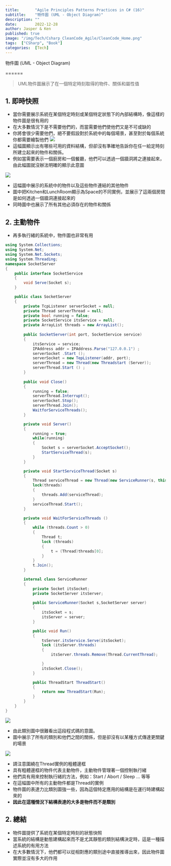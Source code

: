 ```yaml
---
title:       "Agile Principles Patterns Practices in C# (16)"
subtitle:    "物件圖 (UML - Object Diagram)"
description: ""
date:        2022-12-28
author: Jasper & Ken
published: true
image: "/img/Tech/Csharp_CleanCode_Agile/CleanCode_Home.png"
tags:  ["CSharp", "Book"]
categories:  [Tech]
---
```


物件圖 (UML - Object Diagram)

======
> UML物件圖展示了在一個特定時刻取得的物件、關係和屬性值

## 1. 即時快照

* 當你需要展示系統在某個特定時刻或某個特定狀態下的內部結構時，像這樣的物件圖是很有用的
* 在大多數情況下是不需要他們的，而當需要他們使他們又是不可或缺的
* 你將會很少需要他們，絕不要假設對於系統中的每個場景，甚至對於每個系統你都需要繪製他們
![](/img/Tech/Csharp_CleanCode_Agile/Chapter16_ObjectDiagram/16_1.png)
* 這幅圖顯示出有哪些可用的資料結構，但卻沒有準確地告訴你在任一給定時刻所建立起來的物件和關係。
* 例如當需要表示一個廚房和一個餐廳，他們可以透過一個牆洞將之連接起來，由此幅圖就沒辦法明確的顯示此意圖

![](/img/Tech/Csharp_CleanCode_Agile/Chapter16_ObjectDiagram/16_2.png)
* 這幅圖中展示的系統中的物件以及這些物件連結的其他物件
* 圖中把Kitchen和LunchRoom顯示為Space的不同實例，並展示了這兩個房間是如何透過一個牆洞連接起來的
* 同時圖中也展示了所有其他必須存在的物件和關係

## 2. 主動物件

* 再多執行緒的系統中，物件圖也非常有用


```csharp
using System.Collections;
using System.Net;
using System.Net.Sockets;
using System.Threading;
namespace SocketServer
{
    public interface SocketService
    {
        void Serve(Socket s);
    }

    public class SocketServer
    {    
        private TcpListener serverSocket = null;
        private Thread serverThread = null;
        private bool running = false;
        private SocketService itsService = null;
        private ArrayList threads = new ArrayList();
        
        public SocketServer(int port, SocketService service)
        {
            itsService = service;
            IPAddress addr = IPAddress.Parse("127.0.0.1") ;
            serverSocket .Start ();
            serverSocket = new TepListener(addr, port);
            serverThread = new Thread(new Threadstart (Server));
            serverThread.Start () ;
        }       
        
        public void Close()
        {
            running = false;
            serverThread.Interrupt();
            serverSocket.Stop();
            serverThread.Join();
            WaitforServiceThreads();
        }

        private void Server()
        {
            running = true;
            while(running)
            {
                Socket s = serverSocket.AcceptSocket();
                StartServiceThread(s);
            }            
        }

        private void StartServiceThread(Socket s)
        {
            Thread serviceThread = new Thread(new ServiceRunner(s, this).ThreadStart());
            lock(threads)
            {
                threads.Add(serviceThread);
            }
            serviceThread.Start();
        }

        private void WaitForServiceThreads ()
        {
            while (threads.Count > 0)
            {
                Thread t;
                lock (threads)
                {
                    t = (Thread)threads[0];
                }
            }
            t.Join();
        }

        internal class ServiceRunner
        {
            private Socket itsSocket;
            private SocketServer itsServer;
            
            public ServiceRunner(Socket s,SocketServer server)
            {
                itsSocket = s;
                itsServer = server;
            }

            public void Run()
            {
                tsServer.itsService.Serve(itsSocket);
                lock (itsServer.threads)
                {
                    itsServer.threads.Remove(Thread.CurrentThread);

                }
                itsSocket.Close();
            }

            public ThreadStart ThreadStart()
            {
                return new ThreadStart(Run);
            }
        }
    }
}
```

![](/img/Tech/Csharp_CleanCode_Agile/Chapter16_ObjectDiagram/16_3.png)

* 由此類別圖中很難看出這段程式碼的意圖。
* 圖中展示了所有的類別和他們之間的關係，但是卻沒有以某種方式傳達更關鍵的場景

![](/img/Tech/Csharp_CleanCode_Agile/Chapter16_ObjectDiagram/16_4.png)

* 請注意圍繞在Thread實例的粗體邊框
* 具有粗體邊框的物件代表主動物件，主動物件管理著一個控制執行緒
* 他們具有用來控制執行緒的方法，例如：Start / Abort / Sleep ... 等等
* 在這幅圖中所有的主動物件都是Thread的實例
* 物件圖的表達力比類別圖強一些，因為這個特定應用的結構是在運行時建構起來的
* **因此在這種情況下結構表達的大多是物件而不是類別**

## 2. 總結
* 物件圖提供了系統在某個特定時刻的狀態快照
* 當系統的結構是動態建構起來而不是尤其靜態的類別結構決定時，這是一種描述系統的有用方法
* 在大多數情況下，他們都可以從相對應的類別途中直接推導出來，因此物件圖實際並沒有多大的作用
